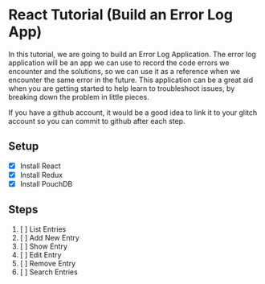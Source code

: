 # React Tutorial (Build an Error Log App)

In this tutorial, we are going to build an Error Log Application. The error log application will be an app we can use to record the code errors we encounter and the solutions, so we can use it as a reference when we encounter the same error in the future. This application can be a great aid when you are getting started to help learn to troubleshoot issues, by breaking down the problem in little pieces.

If you have a github account, it would be a good idea to link it to your glitch account so you can commit to github after each step.

## Setup

* [x] Install React
* [x] Install Redux
* [x] Install PouchDB

## Steps

1. [ ] List Entries
2. [ ] Add New Entry
3. [ ] Show Entry
4. [ ] Edit Entry
5. [ ] Remove Entry
6. [ ] Search Entries
